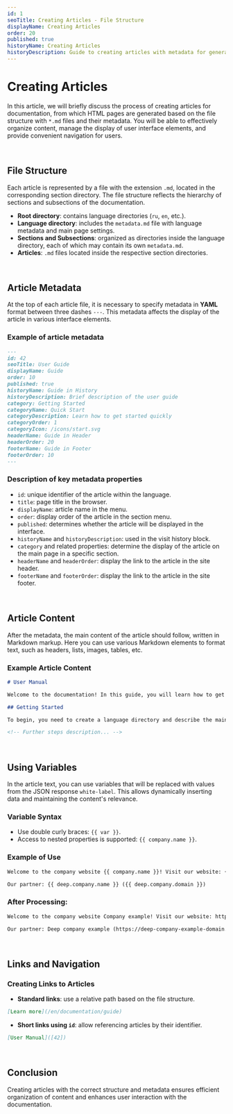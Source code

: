 ```yaml
---
id: 1
seoTitle: Creating Articles - File Structure
displayName: Creating Articles
order: 20
published: true
historyName: Creating Articles
historyDescription: Guide to creating articles with metadata for generating the interface in the application.
---
```


# Creating Articles

In this article, we will briefly discuss the process of creating articles for documentation, from which HTML pages are generated based on the file structure
with `*.md` files and their metadata. You will be able to effectively organize content, manage the display of user interface elements,
and provide convenient navigation for users.

<br/>

## File Structure

Each article is represented by a file with the extension `.md`, located in the corresponding section directory. The file structure reflects
the hierarchy of sections and subsections of the documentation.

- **Root directory**: contains language directories (`ru`, `en`, etc.).
- **Language directory**: includes the `metadata.md` file with language metadata and main page settings.
- **Sections and Subsections**: organized as directories inside the language directory, each of which may contain its own `metadata.md`.
- **Articles**: `.md` files located inside the respective section directories.

<br/>

## Article Metadata

At the top of each article file, it is necessary to specify metadata in **YAML** format between three dashes `---`. This metadata affects
the display of the article in various interface elements.

### Example of article metadata

```markdown
---
id: 42
seoTitle: User Guide
displayName: Guide
order: 10
published: true
historyName: Guide in History
historyDescription: Brief description of the user guide
category: Getting Started
categoryName: Quick Start
categoryDescription: Learn how to get started quickly
categoryOrder: 1
categoryIcon: /icons/start.svg
headerName: Guide in Header
headerOrder: 20
footerName: Guide in Footer
footerOrder: 10
---
```

### Description of key metadata properties

- `id`: unique identifier of the article within the language.
- `title`: page title in the browser.
- `displayName`: article name in the menu.
- `order`: display order of the article in the section menu.
- `published`: determines whether the article will be displayed in the interface.
- `historyName` and `historyDescription`: used in the visit history block.
- `category` and related properties: determine the display of the article on the main page in a specific section.
- `headerName` and `headerOrder`: display the link to the article in the site header.
- `footerName` and `footerOrder`: display the link to the article in the site footer.

<br/>

## Article Content

After the metadata, the main content of the article should follow, written in Markdown markup. Here you can use various Markdown elements
to format text, such as headers, lists, images, tables, etc.

### Example Article Content

```markdown
# User Manual

Welcome to the documentation! In this guide, you will learn how to get started and use the basic functions.

## Getting Started

To begin, you need to create a language directory and describe the main page.

<!-- Further steps description... -->
```

<br/>

## Using Variables

In the article text, you can use variables that will be replaced with values from the JSON response `white-label`. This allows dynamically inserting
data and maintaining the content's relevance.

### Variable Syntax

- Use double curly braces: `{{ var }}`.
- Access to nested properties is supported: `{{ company.name }}`.

### Example of Use

```markdown
Welcome to the company website {{ company.name }}! Visit our website: {{ company.domain }}.

Our partner: {{ deep.company.name }} ({{ deep.company.domain }})
```

### After Processing:

```markdown
Welcome to the company website Company example! Visit our website: https://company-example-domain.ru.

Our partner: Deep company example (https://deep-company-example-domain.ru)
```

<br/>

## Links and Navigation

### Creating Links to Articles

- **Standard links**: use a relative path based on the file structure.

```markdown
[Learn more](/en/documentation/guide)
```

- **Short links using `id`**: allow referencing articles by their identifier.

```markdown
[User Manual]([42])
```

<br/>

## Conclusion

Creating articles with the correct structure and metadata ensures efficient organization of content and enhances user interaction
with the documentation.
